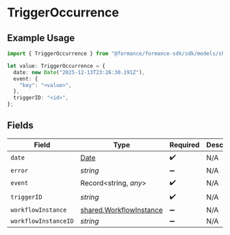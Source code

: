 # TriggerOccurrence

## Example Usage

```typescript
import { TriggerOccurrence } from "@formance/formance-sdk/sdk/models/shared";

let value: TriggerOccurrence = {
  date: new Date("2025-12-13T23:26:30.191Z"),
  event: {
    "key": "<value>",
  },
  triggerID: "<id>",
};
```

## Fields

| Field                                                                                         | Type                                                                                          | Required                                                                                      | Description                                                                                   |
| --------------------------------------------------------------------------------------------- | --------------------------------------------------------------------------------------------- | --------------------------------------------------------------------------------------------- | --------------------------------------------------------------------------------------------- |
| `date`                                                                                        | [Date](https://developer.mozilla.org/en-US/docs/Web/JavaScript/Reference/Global_Objects/Date) | :heavy_check_mark:                                                                            | N/A                                                                                           |
| `error`                                                                                       | *string*                                                                                      | :heavy_minus_sign:                                                                            | N/A                                                                                           |
| `event`                                                                                       | Record<string, *any*>                                                                         | :heavy_check_mark:                                                                            | N/A                                                                                           |
| `triggerID`                                                                                   | *string*                                                                                      | :heavy_check_mark:                                                                            | N/A                                                                                           |
| `workflowInstance`                                                                            | [shared.WorkflowInstance](../../../sdk/models/shared/workflowinstance.md)                     | :heavy_minus_sign:                                                                            | N/A                                                                                           |
| `workflowInstanceID`                                                                          | *string*                                                                                      | :heavy_minus_sign:                                                                            | N/A                                                                                           |